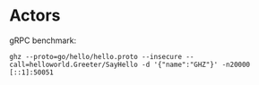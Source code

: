 Actors
======


gRPC benchmark:
```
ghz --proto=go/hello/hello.proto --insecure --call=helloworld.Greeter/SayHello -d '{"name":"GHZ"}' -n20000 [::1]:50051
```

